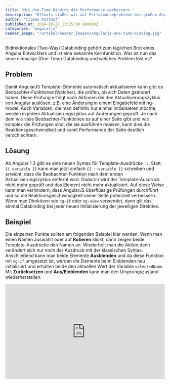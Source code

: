 ```yaml
---
title: "Mit One-Time Binding die Performance verbessern "
description: "Oftmals stoßen wir auf Performanceprobleme bei großen AngularJS-Anwendungen. Der Einsatz von One-Time-Binding kann diese meist direkt lösen."
author: "Tilman Potthof"
published_at: 2014-10-27 13:25:00.000000Z
categories: "angularjs"
header_image: "/artikel/header_images/angularjs-one-time-binding.jpg"
---
```


Bidirektionales (Two-Way) Databinding gehört zum täglichen Brot eines Angular Entwicklers und ist eine bekannte Kernfunktion. Was ist nun das neue einmalige (One-Time) Databinding und welches Problem löst es?

## Problem

Damit AngularJS Template-Elemente automatisch aktualisieren kann gibt es Beobachter-Funktionen(Watcher), die prüfen, ob sich Daten geändert haben. Diese Prüfung erfolgt nach Aktionen die den Aktualisierungszyklus von Angular auslösen, z.B. eine Änderung in einem Eingabefeld mit ng-model. Auch Variablen, die man definitiv nur einmal initialisieren möchte, werden in jedem Aktualisierungszyklus auf Änderungen geprüft. Je nach dem wie viele Beobachter-Funktionen es auf einer Seite gibt und wie komplex die Prüfungen sind, die sie ausführen müssen, kann dies die Reaktionsgeschwindkeit und somit Performance der Seite deutlich verschlechtern.

## Lösung

Ab Angular 1.3 gibt es eine neuen Syntax für Template-Ausdrücke `::`. Statt `{{ variable }}` kann man jetzt einfach `{{ ::variable }}` schreiben und erreicht, dass die Beobachter-Funktion nach dem ersten Aktualisierungszyklus entfernt wird. Dadurch wird der Template-Ausdruck nicht mehr geprüft und das Element nicht mehr aktualisiert. Auf diese Weise kann man verhindern, dass AngularJS überflüssige Prüfungen durchführt und so die Reaktionsgeschwindigkeit seiner Seite potenziell verbessern. Wenn man Direktiven wie `ng-if` oder `ng-view` verwendet, dann gilt das einmal Databinding bei jeder neuen Initialisierung der jeweiligen Direktive.

## Beispiel

Die einzelnen Punkte sollten am folgenden Beispiel klar werden. Wenn man einen Namen auswählt oder auf **Rotieren** klickt, dann zeigen beide Template-Ausdrücke den Namen an. Wiederholt man die Aktion,dann verändert sich nur noch der Ausdruck mit der klassischen Syntax. Anschließend kann man beide Elemente **Ausblenden** und da diese Funktion mit `ng-if` umgesetzt ist, werden die Elemente beim Einblenden neu initialisiert und erhalten beide den aktuellen Wert der Variable `selectedName`. Mit **Zurücksetzen** und **Aus/Einblenden** kann man den Ursprungszustand wiederherstellen.


<iframe src="https://angularjs-de.github.io/plunker-mirror-angularjs.de/embed.plnkr.co/xRfEMg44ZDPh8dkCEN6y/preview.html" style="width:100%;height:300px;border:0"></iframe>
